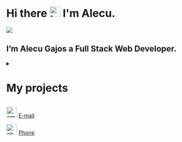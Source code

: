 # Hi there <img src="https://user-images.githubusercontent.com/89197029/224481523-31e1a43b-3ad2-4826-9fb2-fc7accab8211.gif" width="28" alt="hi"> I'm Alecu.

![](https://img.shields.io/badge/Gmail-message-green)

## I’m Alecu Gajos a Full Stack Web Developer.

<details>
  <summary>
    <h1>My projects</h1>
  </summary>
  

[Porfolio](https://statuesque-douhua-0efb45.netlify.app/)

[Auth_To_Do](https://bespoke-unicorn-c72030.netlify.app)

[Recipies Project](https://clumsy-tiara-hen.cyclic.app/)

[Firs Project](https://dciprojekt.netlify.app/)

[Travel](https://alekuwebdev.github.io/Travel/)

[Victoria-Site](https://alekuwebdev.github.io/Victoria-Site/)

[HIKING](https://alekuwebdev.github.io/HIKING/)

[Web-dev-freelance](https://alekuwebdev.github.io/Web-dev-freelance/)

[Sprite-Animation](https://alekuwebdev.github.io/Sprite-Animation/)

[Penny-animation](https://alekuwebdev.github.io/Penny-animation/)

[Ball-Animation](https://alekuwebdev.github.io/Ball-Animation/)

[Animation-of-squares](https://alekuwebdev.github.io/Animation-of-squares/)

[Buttons](https://alekuwebdev.github.io/Buttons/)

[Carousel](https://alekuwebdev.github.io/Carousel/)

[Cat and mouse](https://alekuwebdev.github.io/Cat-and-mouse/)

[Slider](https://alekuwebdev.github.io/Slider/)
  
</details>
  
[<img src="https://user-images.githubusercontent.com/89197029/224483854-831178c9-465b-4cb8-93a9-df47d5f0f4f8.gif" width="28" alt="email">](https://www.linkedin.com/in/alecu-gajos-1b8477232)  [E-mail](https://www.linkedin.com/in/alecu-gajos-1b8477232)
  
[<img src="https://user-images.githubusercontent.com/89197029/224485375-267f805c-3af9-4c5a-a1bc-436ad2d0d484.gif" width="28" alt="phone">](https://www.linkedin.com/in/alecu-gajos-1b8477232)  [Phone](https://www.linkedin.com/in/alecu-gajos-1b8477232)
  

<!-- Here are some ideas to get you started:

- 🔭 I’m currently working on ...
- 🌱 I’m currently learning ...
- 👯 I’m looking to collaborate on ...
- 🤔 I’m looking for help with ...
- 💬 Ask me about ...
- 📫 How to reach me: ...
- 😄 Pronouns: ...
- ⚡ Fun fact: ...
-->

<!-- ### You can contact me anytime here:

[![Linkedin](img/LINKEDIN_ICON_TRANSPARENT_50.gif)](https://www.linkedin.com/in/alecu-gajos-1b8477232, "Alecu Gajos")
![](img/SocialsSmaller.gif)

### Languages and Tools:

![](img/visual-studio.jpg)

![](img/html.jpg)
![](img/CSS3.jpg.png)
![](img/sass-logo.jpg)
![](img/bootstrap.jpg)

![](img/javascript.jpg)
![](img/react.jpg)

![](img/Node.js.jpg)
![](img/express.jpg)
![](img/Express.jpg)
![](img/MongoDB.jpg)
![](img/git.png)

![](img/gimp.jpg)
![](img/figma.jpg)

![]()
-->



